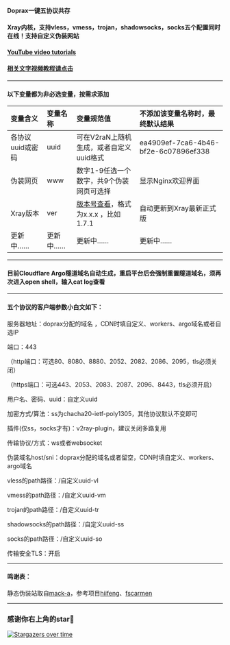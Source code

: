 #### Doprax一键五协议共存

#### Xray内核，支持vless，vmess，trojan，shadowsocks，socks五个配置同时在线！支持自定义伪装网站

#### [YouTube video tutorials](https://www.youtube.com/playlist?list=PLMgly2AulGG-peT3CZoJFY68KbVg_D_lB)

#### [相关文字视频教程请点击](https://ygkkk.blogspot.com/2023/01/doprax-xray-v2ray-cdn.html)

------------------------

#### 以下变量都为非必选变量，按需求添加
| 变量含义 | 变量名称| 变量规范值| 不添加该变量名称时，最终默认结果|
| :--- | :--- | :--- | :--- |
| 各协议uuid或密码 | uuid |可在V2raN上随机生成，或者自定义uuid格式|ea4909ef-7ca6-4b46-bf2e-6c07896ef338|
| 伪装网页 | www |数字1-9任选一个数字，共9个伪装网页可选择|显示Nginx欢迎界面|
| Xray版本 | ver |[版本号查看](https://github.com/XTLS/Xray-core/tags)，格式为x.x.x ，比如1.7.1|自动更新到Xray最新正式版|
|更新中……|更新中……|更新中……|更新中……|
---------------
#### 目前Cloudflare Argo隧道域名自动生成，重启平台后会强制重置隧道域名，须再次进入open shell，输入cat log查看

---------------
#### 五个协议的客户端参数小白文如下：

服务器地址：doprax分配的域名 ，CDN时填自定义、workers、argo域名或者自选IP

端口：443

（http端口：可选80、8080、8880、2052、2082、2086、2095，tls必须关闭）

（https端口：可选443、2053、2083、2087、2096、8443，tls必须开启）

用户名、密码、uuid：自定义uuid

加密方式/算法：ss为chacha20-ietf-poly1305，其他协议默认不变即可

插件(仅ss，socks才有)：v2ray-plugin，建议关闭多路复用

传输协议/方式：ws或者websocket

伪装域名host/sni：doprax分配的域名或者留空，CDN时填自定义、workers、argo域名

vless的path路径：/自定义uuid-vl

vmess的path路径：/自定义uuid-vm

trojan的path路径：/自定义uuid-tr

shadowsocks的path路径：/自定义uuid-ss

socks的path路径：/自定义uuid-so

传输安全TLS：开启


---------------------------------------------------------------------------------------

#### 鸣谢表：
静态伪装站取自[mack-a](https://github.com/mack-a/v2ray-agent)，参考项目[hiifeng](https://github.com/hiifeng/V2ray-for-Doprax)、[fscarmen](https://github.com/fscarmen2/V2-for-Doprax)

-----------------------------------------------------
### 感谢你右上角的star🌟
[![Stargazers over time](https://starchart.cc/yonggekkk/Doprax-Xray.svg)](https://starchart.cc/yonggekkk/Doprax-Xray)
